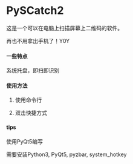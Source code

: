 # PySCatch2

这是一个可以在电脑上扫描屏幕上二维码的软件。    

再也不用拿出手机了！Y0Y



#### 一些特点

系统托盘，即扫即识别



#### 使用方法

1. 使用命令行

2. 双击快捷方式

   

#### tips

使用PyQt5编写

需要安装Python3, PyQt5, pyzbar, system_hotkey

